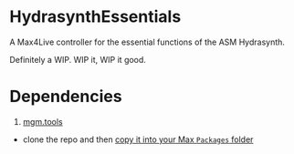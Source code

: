 # HydrasynthEssentials
A Max4Live controller for the essential functions of the ASM Hydrasynth.

Definitely a WIP.  WIP it, WIP it good.

# Dependencies

1. [mgm.tools](https://github.com/mgmacleod/mgm.tools)
  - clone the repo and then [copy it into your Max `Packages` folder](https://docs.cycling74.com/max8/vignettes/packages)
